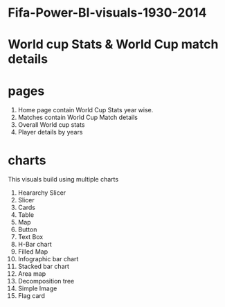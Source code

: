 # Fifa-Power-BI-visuals-1930-2014

# World cup Stats & World Cup match details

# pages
1. Home page contain World Cup Stats year wise.
2. Matches contain World Cup Match details
3. Overall World cup stats
4. Player details by years

# charts
This visuals build using multiple charts
1. Heararchy Slicer
2. Slicer
3. Cards
4. Table
5. Map
6. Button
7. Text Box
8. H-Bar chart
9. Filled Map
10. Infographic bar chart
11. Stacked bar chart
12. Area map
13. Decomposition tree
14. Simple Image
15. Flag card
